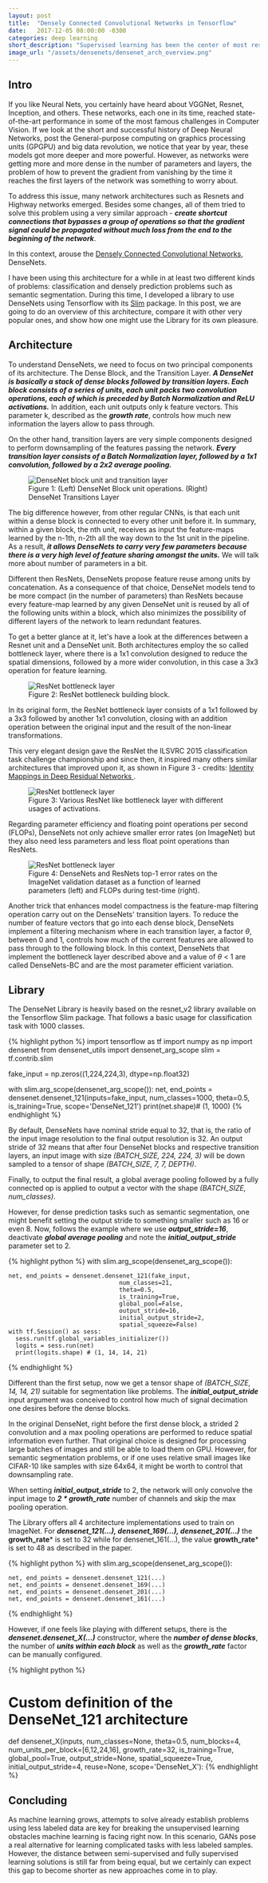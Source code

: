 ```yaml
---
layout: post
title:  "Densely Connected Convolutional Networks in Tensorflow"
date:   2017-12-05 08:00:00 -0300
categories: deep learning
short_description: "Supervised learning has been the center of most researching in deep learning in recent years. However, the necessity of creating models capable of learning from fewer or no labeled data is greater year by year."
image_url: "/assets/densenets/densenet_arch_overview.png"
---
```


## Intro

If you like Neural Nets, you certainly have heard about VGGNet, Resnet, Inception, and others. These networks, each one in its time, reached state-of-the-art performance in some of the most famous challenges in Computer Vision. If we look at the short and successful history of Deep Neural Networks, post the General-purpose computing on graphics processing units (GPGPU) and big data revolution, we notice that year by year, these models got more deeper and more powerful. However, as networks were getting more and more dense in the number of parameters and layers, the problem of how to prevent the gradient from vanishing by the time it reaches the first layers of the network was something to worry about.

To address this issue, many network architectures such as Resnets and Highway networks emerged. Besides some changes, all of them tried to solve this problem using a very similar approach - ***create shortcut connections that bypasses a group of operations so that the gradient signal could be propagated without much loss from the end to the beginning of the network***.

In this context, arouse the [Densely Connected Convolutional Networks](https://arxiv.org/abs/1608.06993), DenseNets.

I have been using this architecture for a while in at least two different kinds of problems: classification and densely prediction problems such as semantic segmentation. During this time, I developed a library to use DenseNets using Tensorflow with its [Slim](https://github.com/tensorflow/tensorflow/tree/master/tensorflow/contrib/slim) package. In this post, we are going to do an overview of this architecture, compare it with other very popular ones, and show how one might use the Library for its own pleasure.

## Architecture

To understand DenseNets, we need to focus on two principal components of its architecture. The Dense Block, and the Transition Layer. ***A DenseNet is basically a stack of dense blocks followed by transition layers. Each block consists of a series of units, each unit packs two convolution operations, each of which is preceded by Batch Normalization and ReLU activations.*** In addition, each unit outputs only k feature vectors. This parameter k, described as the ***growth rate***, controls how much new information the layers allow to pass through.

On the other hand, transition layers are very simple components designed to perform downsampling of the features passing the network. ***Every transition layer consists of a Batch Normalization layer, followed by a 1x1 convolution, followed by a 2x2 average pooling.***

<figure>
  <img class="img-responsive center-block" src="{{ site.url }}/assets/densenets/densetnet_block_unit_and_transitions_layer.png" alt="DenseNet block unit and transition layer">
  <figcaption class="caption center"> Figure 1: (Left) DenseNet Block unit operations. (Right) DenseNet Transitions Layer </figcaption>
</figure>

The big difference however, from other regular CNNs, is that each unit within a dense block is connected to every other unit before it. In summary, within a given block, the nth unit, receives as input the feature-maps learned by the n-1th, n-2th all the way down to the 1st unit in the pipeline. As a result, ***it allows DenseNets to carry very few parameters because there is a very high level of feature sharing amongst the units.*** We will talk more about number of parameters in a bit.

Different then ResNets, DenseNets propose feature reuse among units by concatenation. As a consequence of that choice, DenseNet models tend to be more compact (in the number of parameters) than ResNets because every feature-map learned by any given DenseNet unit is reused by all of the following units within a block, which also minimizes the possibility of different layers of the network to learn redundant features.

To get a better glance at it, let's have a look at the differences between a Resnet unit and a DenseNet unit. Both architectures employ the so called bottleneck layer, where there is a 1x1 convolution designed to reduce the spatial dimensions, followed by a more wider convolution, in this case a 3x3 operation for feature learning.

<figure>
  <img class="img-responsive center-block" src="{{ site.url }}/assets/densenets/resnet_blottleneck_block.png" alt="ResNet bottleneck layer">
  <figcaption class="caption center">Figure 2: ResNet bottleneck building block.</figcaption>
</figure>

In its original form, the ResNet bottleneck layer consists of a 1x1 followed by a 3x3 followed by another 1x1 convolution, closing with an addition operation between the original input and the result of the non-linear transformations.

This very elegant design gave the ResNet the ILSVRC 2015 classification task challenge championship and since then, it inspired many others similar architectures that improved upon it, as shown in Figure 3 - credits: [Identity Mappings in Deep Residual Networks
](https://arxiv.org/abs/1603.05027).

<figure>
  <img class="img-responsive center-block" src="{{ site.url }}/assets/densenets/various_resnet_based_blocks.png" alt="ResNet bottleneck layer">
  <figcaption class="caption center">Figure 3: Various ResNet like bottleneck layer with different usages of activations.</figcaption>
</figure>

Regarding parameter efficiency and floating point operations per second (FLOPs), DenseNets not only achieve smaller error rates (on ImageNet) but they also need less parameters and less float point operations than ResNets.

<figure>
  <img class="img-responsive center-block" src="{{ site.url }}/assets/densenets/denset_resnet_parameter_accuracy_comparison.png" alt="ResNet bottleneck layer">
  <figcaption class="caption center">Figure 4: DenseNets and ResNets top-1 error rates on the ImageNet validation dataset as a function of learned parameters (left) and FLOPs during test-time (right).</figcaption>
</figure>

Another trick that enhances model compactness is the feature-map filtering operation carry out on the DenseNets' transition layers. To reduce the number of feature vectors that go into each dense block, DenseNets implement a filtering mechanism where in each transition layer, a factor *&#952;*, between 0 and 1, controls how much of the current features are allowed to pass through to the following block. In this context, DenseNets that implement the bottleneck layer described above and a value of *&#952;* < 1 are called DenseNets-BC and are the most parameter efficient variation.

## Library

The DenseNet Library is heavily based on the resnet_v2 library available on the Tensorflow Slim package. That follows a basic usage for classification task with 1000 classes.

{% highlight python %}
import tensorflow as tf
import numpy as np
import densenet
from densenet_utils import densenet_arg_scope
slim = tf.contrib.slim

fake_input = np.zeros((1,224,224,3), dtype=np.float32)

with slim.arg_scope(densenet_arg_scope()):
    net, end_points = densenet.densenet_121(inputs=fake_input,
                                            num_classes=1000,
                                            theta=0.5,
                                            is_training=True,
                                            scope='DenseNet_121')
    print(net.shape)# (1, 1000)
{% endhighlight %}


By default, DenseNets have nominal stride equal to 32, that is, the ratio of the input image resolution to the final output resolution is 32. An output stride of 32 means that after four DenseNet blocks and respective transition layers, an input image with size *(BATCH_SIZE, 224, 224, 3)* will be down sampled to a tensor of shape *(BATCH_SIZE, 7, 7, DEPTH)*.

Finally, to output the final result, a global average pooling followed by a fully connected op is applied to output a vector with the shape *(BATCH_SIZE, num_classes)*.

However, for dense prediction tasks such as semantic segmentation, one might benefit setting the output stride to something smaller such as 16 or even 8. Now, follows the example where we use ***output_stride=16***, deactivate ***global average pooling*** and note the ***initial_output_stride*** parameter set to 2.

{% highlight python %}
with slim.arg_scope(densenet_arg_scope()):

    net, end_points = densenet.densenet_121(fake_input,
                                   num_classes=21,
                                   theta=0.5,
                                   is_training=True,
                                   global_pool=False,
                                   output_stride=16,
                                   initial_output_stride=2,
                                   spatial_squeeze=False)
    with tf.Session() as sess:
      sess.run(tf.global_variables_initializer())
      logits = sess.run(net)
      print(logits.shape) # (1, 14, 14, 21)
{% endhighlight %}


Different than the first setup, now we get a tensor shape of *(BATCH_SIZE, 14, 14, 21)* suitable for segmentation like problems. The ***initial_output_stride*** input argument was conceived to control how much of signal decimation one desires before the dense blocks.

In the original DenseNet, right before the first dense block, a strided 2 convolution and a max pooling operations are performed to reduce spatial information even further. That original choice is designed for processing large batches of images and still be able to load them on GPU. However, for semantic segmentation problems, or if one uses relative small images like CIFAR-10 like samples with size 64x64, it might be worth to control that downsampling rate.

When setting  ***initial_output_stride*** to 2, the network will only convolve the input image to ***2 * growth_rate*** number of channels and skip the max pooling operation.

The Library offers all 4 architecture implementations used to train on ImageNet. For ***densenet_121(...), densenet_169(...), densenet_201(...)*** the **growth_rate*** is set to 32 while for densenet_161(...), the value **growth_rate*** is set to 48 as described in the paper.



{% highlight python %}
with slim.arg_scope(densenet_arg_scope()):

    net, end_points = densenet.densenet_121(...)
    net, end_points = densenet.densenet_169(...)
    net, end_points = densenet.densenet_201(...)
    net, end_points = densenet.densenet_161(...)

{% endhighlight %}

However, if one feels like playing with different setups, there is the ***densenet.densenet_X(...)*** constructor, where the ***number of dense blocks***, the number of ***units within each block*** as well as the ***growth_rate*** factor can be manually configured.

{% highlight python %}
# Custom definition of the DenseNet_121 architecture
def densenet_X(inputs,
                num_classes=None,
                theta=0.5,
                num_blocks=4,
                num_units_per_block=[6,12,24,16],
                growth_rate=32,
                is_training=True,
                global_pool=True,
                output_stride=None,
                spatial_squeeze=True,
                initial_output_stride=4,
                reuse=None,
                scope='DenseNet_X'):
{% endhighlight %}

## Concluding

As machine learning grows, attempts to solve already establish problems using less labeled data are key for breaking the unsupervised learning obstacles machine learning is facing right now. In this scenario, GANs pose a real alternative for learning complicated tasks with less labeled samples. However, the distance between semi-supervised and fully supervised learning solutions is still far from being equal, but we certainly can expect this gap to become shorter as new approaches come in to play.  
